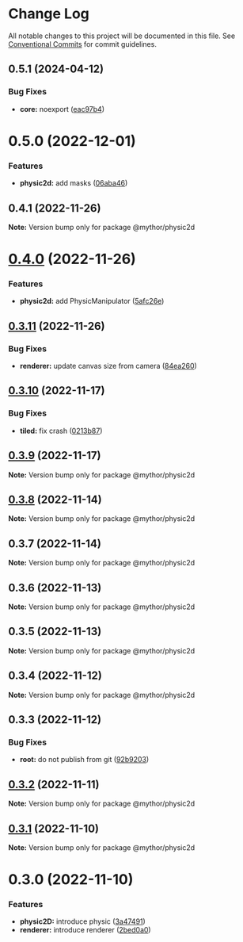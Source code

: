 # Change Log

All notable changes to this project will be documented in this file.
See [Conventional Commits](https://conventionalcommits.org) for commit guidelines.

## 0.5.1 (2024-04-12)

### Bug Fixes

- **core:** noexport ([eac97b4](https://github.com/desaintvincent/mythor/commit/eac97b4744e205adccb2c11a09a848b17a9b047a))

# 0.5.0 (2022-12-01)

### Features

- **physic2d:** add masks ([06aba46](https://github.com/desaintvincent/mythor/commit/06aba463c73f53743f0aba3e33f7146480d90197))

## 0.4.1 (2022-11-26)

**Note:** Version bump only for package @mythor/physic2d

# [0.4.0](https://github.com/desaintvincent/mythor/compare/@mythor/physic2d@0.3.11...@mythor/physic2d@0.4.0) (2022-11-26)

### Features

- **physic2d:** add PhysicManipulator ([5afc26e](https://github.com/desaintvincent/mythor/commit/5afc26e14a152bd91500e6d220a7ec6bab335aea))

## [0.3.11](https://github.com/desaintvincent/mythor/compare/@mythor/physic2d@0.3.10...@mythor/physic2d@0.3.11) (2022-11-26)

### Bug Fixes

- **renderer:** update canvas size from camera ([84ea260](https://github.com/desaintvincent/mythor/commit/84ea2604a7ac94abfd4deba240ffc0596275fb88))

## [0.3.10](https://github.com/desaintvincent/mythor/compare/@mythor/physic2d@0.3.9...@mythor/physic2d@0.3.10) (2022-11-17)

### Bug Fixes

- **tiled:** fix crash ([0213b87](https://github.com/desaintvincent/mythor/commit/0213b872d42158d89858e8d62fff1473316b3493))

## [0.3.9](https://github.com/desaintvincent/mythor/compare/@mythor/physic2d@0.3.8...@mythor/physic2d@0.3.9) (2022-11-17)

**Note:** Version bump only for package @mythor/physic2d

## [0.3.8](https://github.com/desaintvincent/mythor/compare/@mythor/physic2d@0.3.7...@mythor/physic2d@0.3.8) (2022-11-14)

**Note:** Version bump only for package @mythor/physic2d

## 0.3.7 (2022-11-14)

**Note:** Version bump only for package @mythor/physic2d

## 0.3.6 (2022-11-13)

**Note:** Version bump only for package @mythor/physic2d

## 0.3.5 (2022-11-13)

**Note:** Version bump only for package @mythor/physic2d

## 0.3.4 (2022-11-12)

**Note:** Version bump only for package @mythor/physic2d

## 0.3.3 (2022-11-12)

### Bug Fixes

- **root:** do not publish from git ([92b9203](https://github.com/desaintvincent/mythor/commit/92b920302e85ccf1d91dcabf2351ed5c4d92f249))

## [0.3.2](https://github.com/desaintvincent/mythor/compare/@mythor/physic2d@0.3.1...@mythor/physic2d@0.3.2) (2022-11-11)

**Note:** Version bump only for package @mythor/physic2d

## [0.3.1](https://github.com/desaintvincent/mythor/compare/@mythor/physic2d@0.3.0...@mythor/physic2d@0.3.1) (2022-11-10)

**Note:** Version bump only for package @mythor/physic2d

# 0.3.0 (2022-11-10)

### Features

- **physic2D:** introduce physic ([3a47491](https://github.com/desaintvincent/mythor/commit/3a47491857e2e7aeeb798f1cf13f4f97903389f7))
- **renderer:** introduce renderer ([2bed0a0](https://github.com/desaintvincent/mythor/commit/2bed0a0a84108edef6291d5a3de201e284e36f4c))
